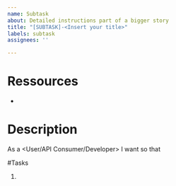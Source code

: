 ```yaml
---
name: Subtask
about: Detailed instructions part of a bigger story
title: "[SUBTASK]-<Insert your title>"
labels: subtask
assignees: ''

---
```


# Ressources
 
- 

# Description

As a <User/API Consumer/Developer>
I want <Wish>
so that <Reasoning>

#Tasks

1. 
